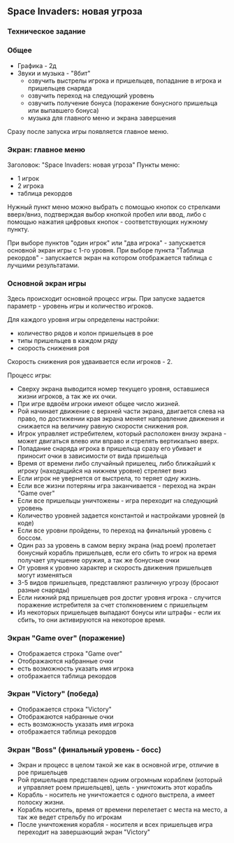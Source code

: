 ## Space Invaders: новая угроза
### Техническое задание

### Общее
- Графика - 2д
- Звуки и музыка - "8бит"
  - озвучить выстрелы игрока и пришельцев, попадание в игрока и пришельцев снаряда
  - озвучить переход на следующий уровень
  - озвучить получение бонуса (поражение бонусного пришельца или выпавшего бонуса)
  - музыка для главного меню и экрана завершения


Сразу после запуска игры появляется главное меню.

### Экран: главное меню

Заголовок: "Space Invaders: новая угроза"
Пункты меню:
* 1 игрок
* 2 игрока
* таблица рекордов

Нужный пункт меню можно выбрать с помощью кнопок со стрелками вверх/вниз, подтверждая выбор кнопкой пробел или ввод, либо с помощью нажатия цифровых кнопок - соответствующих нужному пункту.

При выборе пунктов "один игрок" или "два игрока" - запускается основной экран игры с 1-го уровня.
При выборе пункта "Таблица рекордов" - запускается экран на котором отображается таблица с лучшими результатами.

### Основной экран игры

Здесь происходит основной процесс игры.
При запуске задается параметр - уровень игры и количество игроков. 

Для каждого уровня игры определены настройки:
- количество рядов и колон пришельцев в рое
- типы пришельцев в каждом ряду
- скорость снижения роя

Скорость снижения роя удваивается если игроков - 2.

Процесс игры:

- Сверху экрана выводится номер текущего уровня, оставшиеся жизни игроков, а так же их очки.
- При игре вдвоём игроки имеют общее число жизней.
- Рой начинает движение с верхней части экрана, двигается слева на право, по достижении края экрана меняет направление движения и снижается на величину равную скорости снижения роя.
- Игрок управляет истребителем, который расположен внизу экрана - может двигаться влево или вправо и стрелять вертикально вверх.
- Попадание снаряда игрока в пришельца сразу его убивает и приносит очки в зависимости от вида пришельца
- Время от времени либо случайный пришелец, либо ближайший к игроку (находящийся на нижнем уровне) стреляет вниз
- Если игрок не увернется от выстрела, то теряет одну жизнь.  
- Если все жизни потеряны игра заканчивается - переход на экран "Game over"
- Если все пришельцы уничтожены - игра переходит на следующий уровень
- Количество уровней задается константой и настройками уровней (в коде)
- Если все уровни пройдены, то переход на финальный уровень с боссом.
- Один раз за уровень в самом верху экрана (над роем) пролетает бонусный корабль пришельцев, если его сбить то игрок на время получает улучшение оружия, а так же бонусные очки
- От уровня к уровню характер и скорость движения пришельцев могут изменяться
- 3-5 видов пришельцев, представляют различную угрозу (бросают разные снаряды)
- Если нижний ряд пришельцев роя достиг уровня игрока - случится поражение истребителя за счет столкновением с пришельцем
- Из некоторых пришельцев выпадают бонусы или штрафы - если их сбить, то они активируются на некоторое время. 

### Экран "Game over" (поражение)
- Отображается строка "Game over"
- Отображаются набранные очки
- есть возможность указать имя игрока
- отображается таблица рекордов

### Экран "Victory" (победа)
- Отображается строка "Victory"
- Отображаются набранные очки
- есть возможность указать имя игрока
- отображается таблица рекордов

### Экран "Boss" (финальный уровень - босс)
- Экран и процесс в целом такой же как в основной игре, отличие в рое пришельцев
- Рой пришельцев представлен одним огромным кораблем (который и управляет роем пришельцев), цель - уничтожить этот корабль
- Корабль - носитель не уничтожается с одного выстрела, а имеет полоску жизни.
- Корабль носитель, время от времени перелетает с места на место, а так же ведет стрельбу по игрокам
- После уничтожения корабля - носителя и всех пришельцев игра переходит на завершающий экран "Victory"
